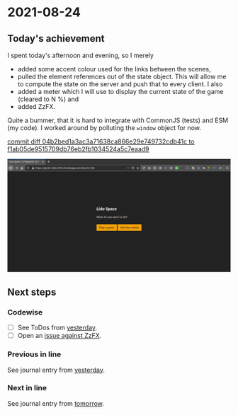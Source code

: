 # 2021-08-24

## Today's achievement

I spent today's afternoon and evening, so I merely

- added some accent colour used for the links between the scenes,
- pulled the element references out of the state object. This will allow me to
  compute the state on the server and push that to every client. I also
- added a meter which I will use to display the current state of the game
  (cleared to N %) and
- added ZzFX.

Quite a bummer, that it is hard to integrate with CommonJS (tests) and ESM
(my code). I worked around by polluting the `window` object for now.

[commit diff 04b2bed1a3ac3a71638ca866e29e749732cdb41c to f1ab05de9515709db76eb2fb1034524a5c7eaad9][diff]

![screenshot from 2021-08-24][screenshot]

## Next steps

### Codewise

- [ ] See ToDos from [yesterday][yesterday].
- [ ] Open an [issue against ZzFX][issue].

### Previous in line

See journal entry from [yesterday][yesterday].

### Next in line

See journal entry from [tomorrow][tomorrow].

[diff]: https://jaenis.ch/hobbies/coding/repos/ryuno-ki/js13kgames-2021/compare/04b2bed1a3ac3a71638ca866e29e749732cdb41c...f1ab05de9515709db76eb2fb1034524a5c7eaad9
[issue]: https://github.com/KilledByAPixel/ZzFX/issues
[screenshot]: ./2021-08-24.png
[tomorrow]: ./2021-08-25.md
[yesterday]: ./2021-08-23.md
